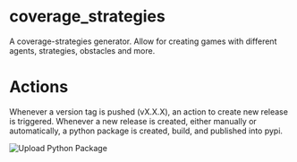 # coverage_strategies
A coverage-strategies generator. Allow for creating games with different agents, strategies, obstacles and more.

# Actions
Whenever a version tag is pushed (vX.X.X), an action to create new release is triggered.
Whenever a new release is created, either manually or automatically, a python package is created, build, and published into pypi.

![Upload Python Package](https://github.com/moshesamson1/coverage_strategies/workflows/Upload%20Python%20Package/badge.svg)
